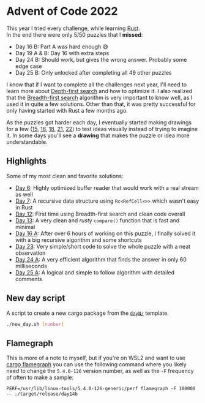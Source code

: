 # Advent of Code 2022

This year I tried every challenge, while learning [Rust](https://www.rust-lang.org/).  
In the end there were only 5/50 puzzles that I **missed**:

* Day 16 B: Part A was hard enough 😅
* Day 19 A & B: Day 16 with extra steps
* Day 24 B: Should work, but gives the wrong answer. Probably some edge case
* Day 25 B: Only unlocked after completing all 49 other puzzles

I know that if I want to complete all the challenges next year, I'll need to learn more about [Depth-first search](https://en.wikipedia.org/wiki/Depth-first_search) and how to optimize it. I also realized that the [Breadth-first search](https://en.wikipedia.org/wiki/Breadth-first_search) algorithm is very important to know well, as I used it in quite a few solutions. Other than that, it was pretty successful for only having started with Rust a few months ago. 

As the puzzles got harder each day, I eventually started making drawings for a few ([15](day15/), [16](day16/), [18](day18/), [21](day21/), [22](day22/)) to test ideas visually instead of trying to imagine it. In some days you'll see a **drawing** that makes the puzzle or idea more understandable. 

## Highlights

Some of my most clean and favorite solutions:

* [Day 6](day6/src/lib.rs): Highly optimized buffer reader that would work with a real stream as well
* [Day 7](day7/src/lib.rs): A recursive data structure using `Rc<RefCell<>>` which wasn't easy in Rust
* [Day 12](day12/src/lib.rs): First time using Breadth-first search and clean code overall
* [Day 13](day13/src/lib.rs): A very clean and *rust*y `compare()` function that is fast and minimal
* [Day 16 A](day16/src/lib.rs): After over 6 hours of working on this puzzle, I finally solved it with a big recursive algorithm and some shortcuts
* [Day 23](day23/src/lib.rs): Very simple/short code to solve the whole puzzle with a neat observation
* [Day 24 A](day24/src/lib.rs): A very efficient algorithm that finds the answer in only 60 milliseconds
* [Day 25 A](day25/src/lib.rs): A logical and simple to follow algorithm with detailed comments

## New day script

A script to create a new cargo package from the [`dayN/`](dayN/) template. 

```Bash
./new_day.sh [number]
```

## Flamegraph

This is more of a note to myself, but if you're on WSL2 and want to use [cargo flamegraph](https://github.com/flamegraph-rs/flamegraph) you can use the following command where you likely need to change the `5.4.0-126` version number, as well as the `-F` frequency of often to make a sample:
 
```
PERF=/usr/lib/linux-tools/5.4.0-126-generic/perf flamegraph -F 100000 -- ./target/release/day14b
```
